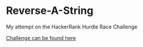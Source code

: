 # Reverse-A-String

My attempt on the HackerRank Hurdle Race Challenge

[Challenge can be found here](https://www.freecodecamp.org/learn/javascript-algorithms-and-data-structures/basic-algorithm-scripting/reverse-a-string)